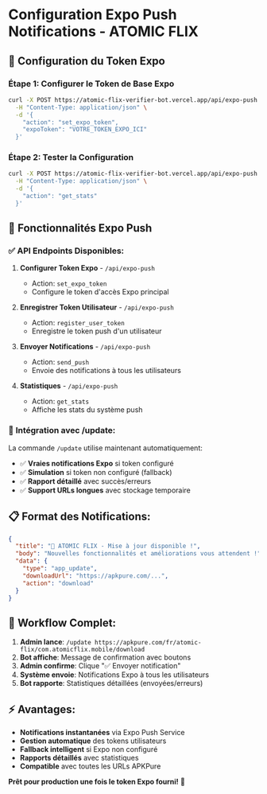 # Configuration Expo Push Notifications - ATOMIC FLIX

## 🚀 Configuration du Token Expo

### Étape 1: Configurer le Token de Base Expo
```bash
curl -X POST https://atomic-flix-verifier-bot.vercel.app/api/expo-push \
  -H "Content-Type: application/json" \
  -d '{
    "action": "set_expo_token",
    "expoToken": "VOTRE_TOKEN_EXPO_ICI"
  }'
```

### Étape 2: Tester la Configuration
```bash
curl -X POST https://atomic-flix-verifier-bot.vercel.app/api/expo-push \
  -H "Content-Type: application/json" \
  -d '{
    "action": "get_stats"
  }'
```

## 📱 Fonctionnalités Expo Push

### ✅ **API Endpoints Disponibles:**

1. **Configurer Token Expo** - `/api/expo-push`
   - Action: `set_expo_token`
   - Configure le token d'accès Expo principal

2. **Enregistrer Token Utilisateur** - `/api/expo-push`
   - Action: `register_user_token`
   - Enregistre le token push d'un utilisateur

3. **Envoyer Notifications** - `/api/expo-push`
   - Action: `send_push`
   - Envoie des notifications à tous les utilisateurs

4. **Statistiques** - `/api/expo-push`
   - Action: `get_stats`
   - Affiche les stats du système push

### 🔧 **Intégration avec /update:**

La commande `/update` utilise maintenant automatiquement:
- ✅ **Vraies notifications Expo** si token configuré
- ✅ **Simulation** si token non configuré (fallback)
- ✅ **Rapport détaillé** avec succès/erreurs
- ✅ **Support URLs longues** avec stockage temporaire

## 📋 **Format des Notifications:**

```json
{
  "title": "🚀 ATOMIC FLIX - Mise à jour disponible !",
  "body": "Nouvelles fonctionnalités et améliorations vous attendent !",
  "data": {
    "type": "app_update", 
    "downloadUrl": "https://apkpure.com/...",
    "action": "download"
  }
}
```

## 🎯 **Workflow Complet:**

1. **Admin lance**: `/update https://apkpure.com/fr/atomic-flix/com.atomicflix.mobile/download`
2. **Bot affiche**: Message de confirmation avec boutons
3. **Admin confirme**: Clique "✅ Envoyer notification"
4. **Système envoie**: Notifications Expo à tous les utilisateurs
5. **Bot rapporte**: Statistiques détaillées (envoyées/erreurs)

## ⚡ **Avantages:**

- **Notifications instantanées** via Expo Push Service
- **Gestion automatique** des tokens utilisateurs
- **Fallback intelligent** si Expo non configuré
- **Rapports détaillés** avec statistiques
- **Compatible** avec toutes les URLs APKPure

**Prêt pour production une fois le token Expo fourni!** 🚀